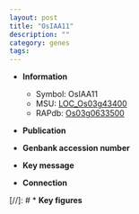```yaml
---
layout: post
title: "OsIAA11"
description: ""
category: genes
tags: 
---
```


* **Information**  
    + Symbol: OsIAA11  
    + MSU: [LOC_Os03g43400](http://rice.uga.edu/cgi-bin/ORF_infopage.cgi?orf=LOC_Os03g43400)  
    + RAPdb: [Os03g0633500](http://rapdb.dna.affrc.go.jp/viewer/gbrowse_details/irgsp1?name=Os03g0633500)  

* **Publication**  

* **Genbank accession number**  

* **Key message**  

* **Connection**  

[//]: # * **Key figures**  


